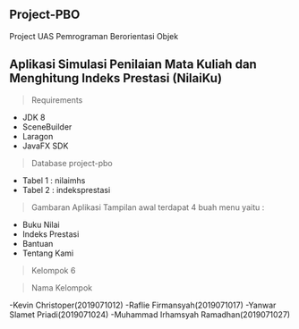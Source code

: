## Project-PBO
Project UAS Pemrograman Berorientasi Objek 

## Aplikasi Simulasi Penilaian Mata Kuliah dan Menghitung Indeks Prestasi (NilaiKu)

> Requirements
- JDK 8
- SceneBuilder
- Laragon
- JavaFX SDK

> Database project-pbo
- Tabel 1 : nilaimhs
- Tabel 2 : indeksprestasi

> Gambaran Aplikasi
Tampilan awal terdapat 4 buah menu yaitu :
- Buku Nilai
- Indeks Prestasi
- Bantuan
- Tentang Kami

> Kelompok 6

> Nama Kelompok

-Kevin Christoper(2019071012)
-Raflie Firmansyah(2019071017)
-Yanwar Slamet Priadi(2019071024)
-Muhammad Irhamsyah Ramadhan(2019071027)

